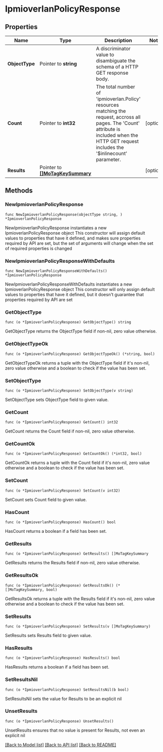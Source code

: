 # IpmioverlanPolicyResponse

## Properties

Name | Type | Description | Notes
------------ | ------------- | ------------- | -------------
**ObjectType** | Pointer to **string** | A discriminator value to disambiguate the schema of a HTTP GET response body. | 
**Count** | Pointer to **int32** | The total number of &#39;ipmioverlan.Policy&#39; resources matching the request, accross all pages. The &#39;Count&#39; attribute is included when the HTTP GET request includes the &#39;$inlinecount&#39; parameter. | [optional] 
**Results** | Pointer to [**[]MoTagKeySummary**](mo.TagKeySummary.md) |  | [optional] 

## Methods

### NewIpmioverlanPolicyResponse

`func NewIpmioverlanPolicyResponse(objectType string, ) *IpmioverlanPolicyResponse`

NewIpmioverlanPolicyResponse instantiates a new IpmioverlanPolicyResponse object
This constructor will assign default values to properties that have it defined,
and makes sure properties required by API are set, but the set of arguments
will change when the set of required properties is changed

### NewIpmioverlanPolicyResponseWithDefaults

`func NewIpmioverlanPolicyResponseWithDefaults() *IpmioverlanPolicyResponse`

NewIpmioverlanPolicyResponseWithDefaults instantiates a new IpmioverlanPolicyResponse object
This constructor will only assign default values to properties that have it defined,
but it doesn't guarantee that properties required by API are set

### GetObjectType

`func (o *IpmioverlanPolicyResponse) GetObjectType() string`

GetObjectType returns the ObjectType field if non-nil, zero value otherwise.

### GetObjectTypeOk

`func (o *IpmioverlanPolicyResponse) GetObjectTypeOk() (*string, bool)`

GetObjectTypeOk returns a tuple with the ObjectType field if it's non-nil, zero value otherwise
and a boolean to check if the value has been set.

### SetObjectType

`func (o *IpmioverlanPolicyResponse) SetObjectType(v string)`

SetObjectType sets ObjectType field to given value.


### GetCount

`func (o *IpmioverlanPolicyResponse) GetCount() int32`

GetCount returns the Count field if non-nil, zero value otherwise.

### GetCountOk

`func (o *IpmioverlanPolicyResponse) GetCountOk() (*int32, bool)`

GetCountOk returns a tuple with the Count field if it's non-nil, zero value otherwise
and a boolean to check if the value has been set.

### SetCount

`func (o *IpmioverlanPolicyResponse) SetCount(v int32)`

SetCount sets Count field to given value.

### HasCount

`func (o *IpmioverlanPolicyResponse) HasCount() bool`

HasCount returns a boolean if a field has been set.

### GetResults

`func (o *IpmioverlanPolicyResponse) GetResults() []MoTagKeySummary`

GetResults returns the Results field if non-nil, zero value otherwise.

### GetResultsOk

`func (o *IpmioverlanPolicyResponse) GetResultsOk() (*[]MoTagKeySummary, bool)`

GetResultsOk returns a tuple with the Results field if it's non-nil, zero value otherwise
and a boolean to check if the value has been set.

### SetResults

`func (o *IpmioverlanPolicyResponse) SetResults(v []MoTagKeySummary)`

SetResults sets Results field to given value.

### HasResults

`func (o *IpmioverlanPolicyResponse) HasResults() bool`

HasResults returns a boolean if a field has been set.

### SetResultsNil

`func (o *IpmioverlanPolicyResponse) SetResultsNil(b bool)`

 SetResultsNil sets the value for Results to be an explicit nil

### UnsetResults
`func (o *IpmioverlanPolicyResponse) UnsetResults()`

UnsetResults ensures that no value is present for Results, not even an explicit nil

[[Back to Model list]](../README.md#documentation-for-models) [[Back to API list]](../README.md#documentation-for-api-endpoints) [[Back to README]](../README.md)


